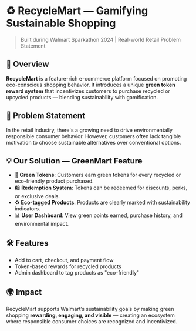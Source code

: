 # ♻️ RecycleMart — Gamifying Sustainable Shopping

> Built during Walmart Sparkathon 2024 | Real-world Retail Problem Statement

## 🚀 Overview

**RecycleMart** is a feature-rich e-commerce platform focused on promoting eco-conscious shopping behavior. It introduces a unique **green token reward system** that incentivizes customers to purchase recycled or upcycled products — blending sustainability with gamification.

## 🌱 Problem Statement

In the retail industry, there's a growing need to drive environmentally responsible consumer behavior. However, customers often lack tangible motivation to choose sustainable alternatives over conventional options.

## 💡 Our Solution — GreenMart Feature

- 🎁 **Green Tokens**: Customers earn green tokens for every recycled or eco-friendly product purchased.
- 🛍️ **Redemption System**: Tokens can be redeemed for discounts, perks, or exclusive deals.
- ♻️ **Eco-tagged Products**: Products are clearly marked with sustainability indicators.
- 📊 **User Dashboard**: View green points earned, purchase history, and environmental impact.

## 🛠️ Features

- Add to cart, checkout, and payment flow
- Token-based rewards for recycled products
- Admin dashboard to tag products as "eco-friendly"

## 🌍 Impact

RecycleMart supports Walmart’s sustainability goals by making green shopping **rewarding, engaging, and visible** — creating an ecosystem where responsible consumer choices are recognized and incentivized.
